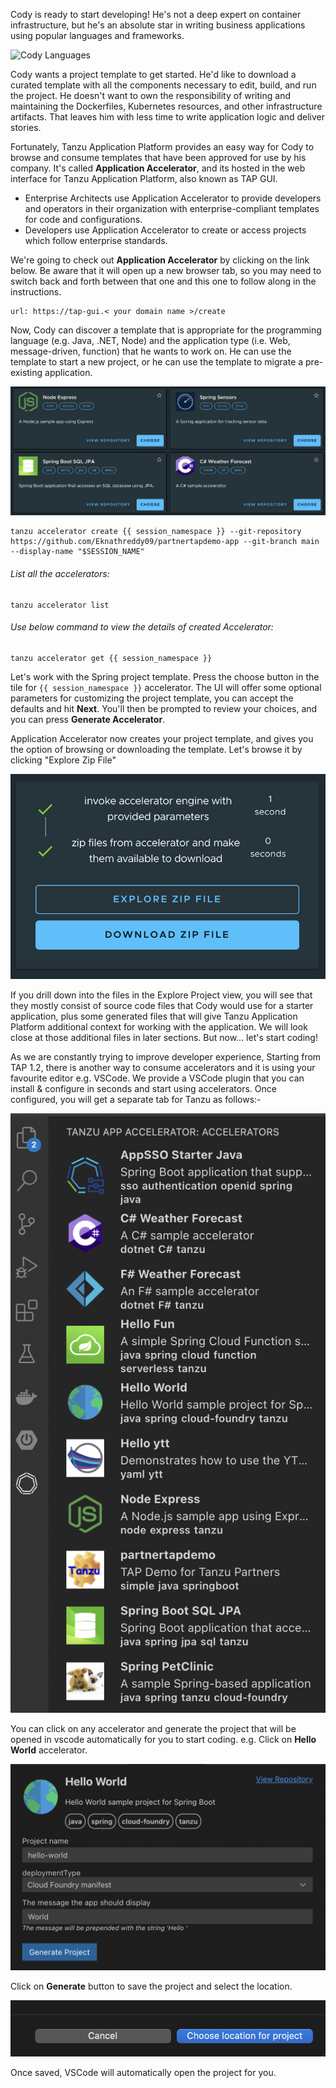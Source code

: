 Cody is ready to start developing! He's not a deep expert on container infrastructure, but he's an absolute star in writing business applications using popular languages and frameworks.

![Cody Languages](images/cody-languages.png)

Cody wants a project template to get started. He'd like to download a curated template with all the components necessary to edit, build, and run the project. He doesn't want to own the responsibility of writing and maintaining the Dockerfiles, Kubernetes resources, and other infrastructure artifacts. That leaves him with less time to write application logic and deliver stories.

Fortunately, Tanzu Application Platform provides an easy way for Cody to browse and consume templates that have been approved for use by his company. It's called **Application Accelerator**, and its hosted in the web interface for Tanzu Application Platform, also known as TAP GUI. 
* Enterprise Architects use Application Accelerator to provide developers and operators in their organization with enterprise-compliant templates for code and configurations.
* Developers use Application Accelerator to create or access projects which follow enterprise standards.

We're going to check out **Application Accelerator** by clicking on the link below. Be aware that it will open up a new browser tab, so you may need to switch back and forth between that one and this one to follow along in the instructions.

```dashboard:open-url
url: https://tap-gui.< your domain name >/create
```

Now, Cody can discover a template that is appropriate for the programming language (e.g. Java, .NET, Node) and the application type (i.e. Web, message-driven, function) that he wants to work on. He can use the template to start a new project, or he can use the template to migrate a pre-existing application.

![Accelerator Templates](images/acc-templates.png)

```execute
tanzu accelerator create {{ session_namespace }} --git-repository https://github.com/Eknathreddy09/partnertapdemo-app --git-branch main --display-name "$SESSION_NAME"
```

###### List all the accelerators:

```execute
tanzu accelerator list 
```

###### Use below command to view the details of created Accelerator:

```execute
tanzu accelerator get {{ session_namespace }}
```

Let's work with the Spring project template. Press the choose button in the tile for `{{ session_namespace }}` accelerator. The UI will offer some optional parameters for customizing the project template, you can accept the defaults and hit **Next**. You'll then be prompted to review your choices, and you can press **Generate Accelerator**.

Application Accelerator now creates your project template, and gives you the option of browsing or downloading the template. Let's browse it by clicking "Explore Zip File"

![Explore Template](images/acc-explore.png)

If you drill down into the files in the Explore Project view, you will see that they mostly consist of source code files that Cody would use for a starter application, plus some generated files that will give Tanzu Application Platform additional context for working with the application. We will look close at those additional files in later sections. But now... let's start coding!

As we are constantly trying to improve developer experience, Starting from TAP 1.2, there is another way to consume accelerators and it is using your favourite editor e.g. VSCode. We provide a VSCode plugin that you can install & configure in seconds and start using accelerators. Once configured, you will get a separate tab for Tanzu as follows:-

![Explore Accelerators](images/app-accelerators-in-vscode.png)

You can click on any accelerator and generate the project that will be opened in vscode automatically for you to start coding.
e.g. Click on **Hello World** accelerator.

![Hello World Accelerator](images/hello-world-accelerator.png)

Click on **Generate** button to save the project and select the location.

![project-location](images/project-location.png)

Once saved, VSCode will automatically open the project for you.
